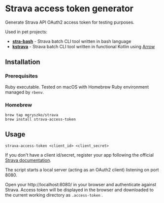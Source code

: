 # Strava access token generator

Generate Strava API OAuth2 access token for testing purposes. 

Used in pet projects:
- [**stra-bash**](https://github.com/mgryszko/stra-bash) - Strava batch CLI tool written in bash language 
- [**kstrava**](https://github.com/mgryszko/kstrava) -  Strava batch CLI tool written in functional Kotlin using [Arrow](https://arrow-kt.io/)

## Installation 

### Prerequisites

Ruby executable. Tested on macOS with Homebrew Ruby environment managed by `rbenv`.

### Homebrew

```shell script
brew tap mgryszko/strava
brew install strava-access-token
```

## Usage

```shell script
strava-access-token <client_id> <client_secret>
```

If you don't have a client id/secret, register your app following the official [Strava documentation](https://developers.strava.com/docs/getting-started/#account).

The script starts a local server (acting as an OAuth2 client) listening on port 8080.

Open your http://localhost:8080/ in your browser and authenticate against Strava. Access token will be displayed in the browser and downloaded to the current working directory as `.access-token` .

